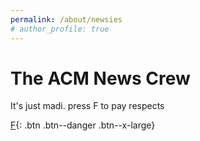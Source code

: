 ```yaml
---
permalink: /about/newsies
# author_profile: true
---
```

<!-- TODO: put columns left and right of words? -->
# The ACM News Crew

It's just madi. press F to pay respects

[F](/news/you-broke-it){: .btn .btn--danger .btn--x-large}

